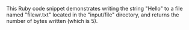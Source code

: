 This Ruby code snippet demonstrates writing the string "Hello" to a file named "filewr.txt" located in the "input/file" directory, and returns the number of bytes written (which is 5).
